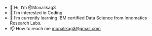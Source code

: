 - 👋 Hi, I’m @Monalikag3
- 👀 I’m interested in Coding
- 🌱 I’m currently learning IBM certified Data Science from Innomatics Research Labs.
- 📫 How to reach me monalikag3@gmail.com

<!---
Monalikag3/Monalikag3 is a ✨ special ✨ repository because its `README.md` (this file) appears on your GitHub profile.
You can click the Preview link to take a look at your changes.
--->
